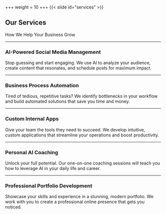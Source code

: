 +++
weight = 10
+++
{{< slide id="services" >}}

## Our Services

How We Help Your Business Grow

---

### AI-Powered Social Media Management
Stop guessing and start engaging. We use AI to analyze your audience, create content that resonates, and schedule posts for maximum impact.

---

### Business Process Automation
Tired of tedious, repetitive tasks? We identify bottlenecks in your workflow and build automated solutions that save you time and money.

---

### Custom Internal Apps
Give your team the tools they need to succeed. We develop intuitive, custom applications that streamline your operations and boost productivity.

---

### Personal AI Coaching
Unlock your full potential. Our one-on-one coaching sessions will teach you how to leverage AI in your daily life and career.

---

### Professional Portfolio Development
Showcase your skills and experience in a stunning, modern portfolio. We work with you to create a professional online presence that gets you noticed.
